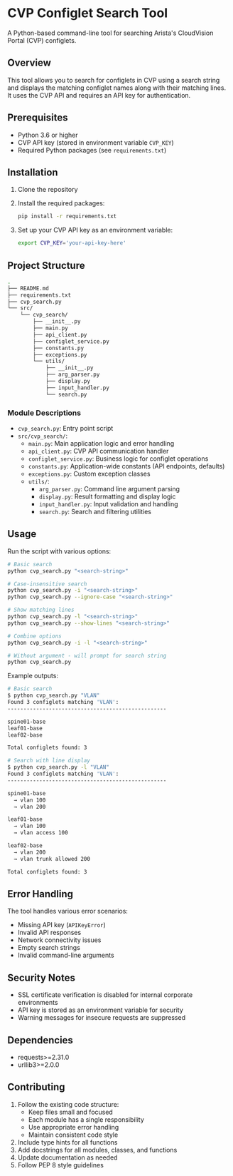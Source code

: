 # CVP Configlet Search Tool

A Python-based command-line tool for searching Arista's CloudVision Portal (CVP) configlets.

## Overview

This tool allows you to search for configlets in CVP using a search string and displays the matching configlet names along with their matching lines. It uses the CVP API and requires an API key for authentication.

## Prerequisites

- Python 3.6 or higher
- CVP API key (stored in environment variable `CVP_KEY`)
- Required Python packages (see `requirements.txt`)

## Installation

1. Clone the repository
2. Install the required packages:

   ```bash
   pip install -r requirements.txt
   ```

3. Set up your CVP API key as an environment variable:

   ```bash
   export CVP_KEY='your-api-key-here'
   ```

## Project Structure

```bash
.
├── README.md
├── requirements.txt
├── cvp_search.py
└── src/
    └── cvp_search/
        ├── __init__.py
        ├── main.py
        ├── api_client.py
        ├── configlet_service.py
        ├── constants.py
        ├── exceptions.py
        └── utils/
            ├── __init__.py
            ├── arg_parser.py
            ├── display.py
            ├── input_handler.py
            └── search.py
```

### Module Descriptions

- `cvp_search.py`: Entry point script
- `src/cvp_search/`:
  - `main.py`: Main application logic and error handling
  - `api_client.py`: CVP API communication handler
  - `configlet_service.py`: Business logic for configlet operations
  - `constants.py`: Application-wide constants (API endpoints, defaults)
  - `exceptions.py`: Custom exception classes
  - `utils/`:
    - `arg_parser.py`: Command line argument parsing
    - `display.py`: Result formatting and display logic
    - `input_handler.py`: Input validation and handling
    - `search.py`: Search and filtering utilities

## Usage

Run the script with various options:

```bash
# Basic search
python cvp_search.py "<search-string>"

# Case-insensitive search
python cvp_search.py -i "<search-string>"
python cvp_search.py --ignore-case "<search-string>"

# Show matching lines
python cvp_search.py -l "<search-string>"
python cvp_search.py --show-lines "<search-string>"

# Combine options
python cvp_search.py -i -l "<search-string>"

# Without argument - will prompt for search string
python cvp_search.py
```

Example outputs:

```bash
# Basic search
$ python cvp_search.py "VLAN"
Found 3 configlets matching 'VLAN':
--------------------------------------------------

spine01-base
leaf01-base
leaf02-base

Total configlets found: 3

# Search with line display
$ python cvp_search.py -l "VLAN"
Found 3 configlets matching 'VLAN':
--------------------------------------------------

spine01-base
  → vlan 100
  → vlan 200

leaf01-base
  → vlan 100
  → vlan access 100

leaf02-base
  → vlan 200
  → vlan trunk allowed 200

Total configlets found: 3
```

## Error Handling

The tool handles various error scenarios:

- Missing API key (`APIKeyError`)
- Invalid API responses
- Network connectivity issues
- Empty search strings
- Invalid command-line arguments

## Security Notes

- SSL certificate verification is disabled for internal corporate environments
- API key is stored as an environment variable for security
- Warning messages for insecure requests are suppressed

## Dependencies

- requests>=2.31.0
- urllib3>=2.0.0

## Contributing

1. Follow the existing code structure:
   - Keep files small and focused
   - Each module has a single responsibility
   - Use appropriate error handling
   - Maintain consistent code style
2. Include type hints for all functions
3. Add docstrings for all modules, classes, and functions
4. Update documentation as needed
5. Follow PEP 8 style guidelines
